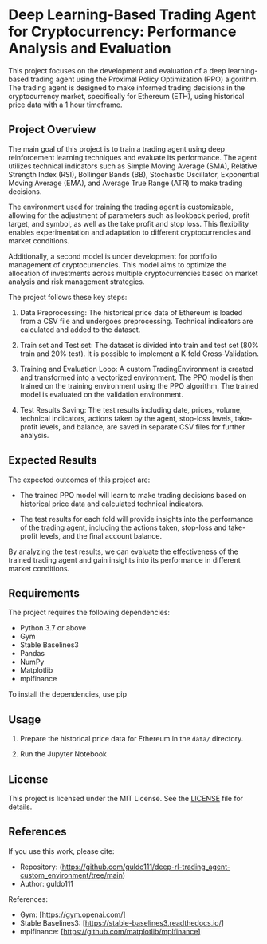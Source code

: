 # Deep Learning-Based Trading Agent for Cryptocurrency: Performance Analysis and Evaluation

This project focuses on the development and evaluation of a deep learning-based trading agent using the Proximal Policy Optimization (PPO) algorithm. The trading agent is designed to make informed trading decisions in the cryptocurrency market, specifically for Ethereum (ETH), using historical price data with a 1 hour timeframe.

## Project Overview

The main goal of this project is to train a trading agent using deep reinforcement learning techniques and evaluate its performance. The agent utilizes technical indicators such as Simple Moving Average (SMA), Relative Strength Index (RSI), Bollinger Bands (BB), Stochastic Oscillator, Exponential Moving Average (EMA), and Average True Range (ATR) to make trading decisions.

The environment used for training the trading agent is customizable, allowing for the adjustment of parameters such as lookback period, profit target, and symbol, as well as the take profit and stop loss. This flexibility enables experimentation and adaptation to different cryptocurrencies and market conditions.

Additionally, a second model is under development for portfolio management of cryptocurrencies. This model aims to optimize the allocation of investments across multiple cryptocurrencies based on market analysis and risk management strategies.

The project follows these key steps:

1. Data Preprocessing: The historical price data of Ethereum is loaded from a CSV file and undergoes preprocessing. Technical indicators are calculated and added to the dataset.

2. Train set and Test set: The dataset is divided into train and test set (80% train and 20% test). It is possible to implement a K-fold Cross-Validation.

3. Training and Evaluation Loop: A custom TradingEnvironment is created and transformed into a vectorized environment. The PPO model is then trained on the training environment using the PPO algorithm. The trained model is evaluated on the validation environment.

4. Test Results Saving: The test results including date, prices, volume, technical indicators, actions taken by the agent, stop-loss levels, take-profit levels, and balance, are saved in separate CSV files for further analysis.

## Expected Results

The expected outcomes of this project are:

- The trained PPO model will learn to make trading decisions based on historical price data and calculated technical indicators.

- The test results for each fold will provide insights into the performance of the trading agent, including the actions taken, stop-loss and take-profit levels, and the final account balance.

By analyzing the test results, we can evaluate the effectiveness of the trained trading agent and gain insights into its performance in different market conditions.


## Requirements

The project requires the following dependencies:

- Python 3.7 or above 
- Gym
- Stable Baselines3
- Pandas
- NumPy
- Matplotlib
- mplfinance

To install the dependencies, use pip


## Usage

1. Prepare the historical price data for Ethereum in the `data/` directory.

2. Run the Jupyter Notebook

## License

This project is licensed under the MIT License. See the [LICENSE](LICENSE) file for details.

## References

If you use this work, please cite:
- Repository: (https://github.com/guldo111/deep-rl-trading_agent-custom_environment/tree/main)
- Author: guldo111

References:
- Gym: [https://gym.openai.com/]
- Stable Baselines3: [https://stable-baselines3.readthedocs.io/]
- mplfinance: [https://github.com/matplotlib/mplfinance]


